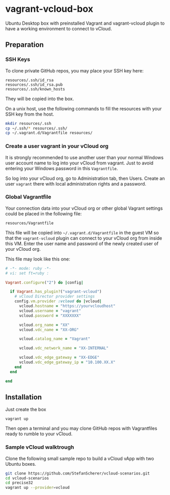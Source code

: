 vagrant-vcloud-box
==================

Ubuntu Desktop box with preinstalled Vagrant and vagrant-vcloud plugin
to have a working environment to connect to vCloud.

## Preparation

### SSH Keys

To clone private GitHub repos, you may place your SSH key here: 

```
resources/.ssh/id_rsa
resources/.ssh/id_rsa.pub
resources/.ssh/known_hosts
```

They will be copied into the box.

On a unix host, use the following commands to fill the resources with your SSH key from the host.

```bash
mkdir resources/.ssh
cp ~/.ssh/* resources/.ssh/
cp ~/.vagrant.d/Vagrantfile resources/
```

### Create a user vagrant in your vCloud org

It is strongly recommended to use another user than your normal Windows user account name to log into your vCloud from vagrant. Just to avoid entering your Windows password in this `Vagrantfile`.

So log into your vCloud org, go to Administration tab, then Users. Create an user `vagrant` there with local administration rights and a password.

### Global Vagrantfile

Your connection data into your vCloud org or other global Vagrant
settings could be placed in the following file:

```
resources/Vagrantfile
```

This file will be copied into `~/.vagrant.d/Vagrantfile` in the guest VM so that the `vagrant-vcloud` plugin can connect to your vCloud org from inside this VM.
Enter the user name and password of the newly created user of your vCloud org.

This file may look like this one:

```ruby
# -*- mode: ruby -*-
# vi: set ft=ruby :

Vagrant.configure("2") do |config|

  if Vagrant.has_plugin?("vagrant-vcloud")
    # vCloud Director provider settings
    config.vm.provider :vcloud do |vcloud|
      vcloud.hostname = "https://yourvcloudhost"
      vcloud.username = "vagrant"
      vcloud.password = "XXXXXXX"

      vcloud.org_name = "XX"
      vcloud.vdc_name = "XX-ORG"

      vcloud.catalog_name = "Vagrant"

      vcloud.vdc_network_name = "XX-INTERNAL"

      vcloud.vdc_edge_gateway = "XX-EDGE"
      vcloud.vdc_edge_gateway_ip = "10.100.XX.X"
    end
  end

end
```


## Installation

Just create the box

```
vagrant up
```

Then open a terminal and you may clone GitHub repos with Vagrantfiles ready to
rumble to your vCloud.

### Sample vCloud walktrough

Clone the following small sample repo to build a vCloud vApp with two Ubuntu boxes.

```bash
git clone https://github.com/StefanScherer/vcloud-scenarios.git
cd vcloud-scenarios
cd precise32
vagrant up --provider=vcloud
```
